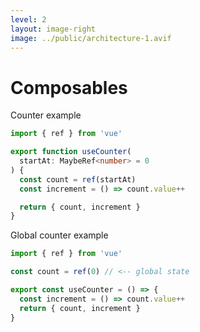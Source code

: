 ```yaml
---
level: 2
layout: image-right
image: ../public/architecture-1.avif
---
```


# Composables

Counter example

```ts
import { ref } from 'vue'

export function useCounter(
  startAt: MaybeRef<number> = 0
) {
  const count = ref(startAt)
  const increment = () => count.value++

  return { count, increment }
}
```

<v-click>

Global counter example

```ts
import { ref } from 'vue'

const count = ref(0) // <-- global state

export const useCounter = () => {
  const increment = () => count.value++
  return { count, increment }
}
```

</v-click>
